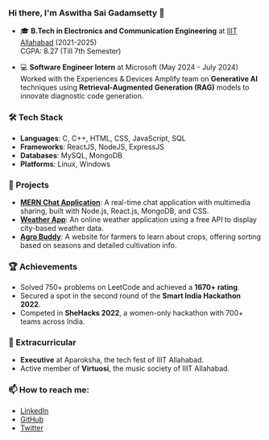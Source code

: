 ### Hi there, I'm Aswitha Sai Gadamsetty 👋

- 🎓 **B.Tech in Electronics and Communication Engineering** at [IIIT Allahabad](https://www.iiita.ac.in) (2021-2025)  
  CGPA: 8.27 (Till 7th Semester)

- 💻 **Software Engineer Intern** at Microsoft (May 2024 - July 2024)  
  Worked with the Experiences & Devices Amplify team on **Generative AI** techniques using **Retrieval-Augmented Generation (RAG)** models to innovate diagnostic code generation.

### 🛠️ Tech Stack
- **Languages**: C, C++, HTML, CSS, JavaScript, SQL
- **Frameworks**: ReactJS, NodeJS, ExpressJS
- **Databases**: MySQL, MongoDB
- **Platforms**: Linux, Windows

### 🚀 Projects
- [**MERN Chat Application**](https://github.com/AswithaSai/mern-chat): A real-time chat application with multimedia sharing, built with Node.js, React.js, MongoDB, and CSS.
- [**Weather App**](https://aswithasai.github.io/weather-app/): An online weather application using a free API to display city-based weather data.
- [**Agro Buddy**](https://jaydeepxx.github.io/HackElite_SIH/): A website for farmers to learn about crops, offering sorting based on seasons and detailed cultivation info.

### 🏆 Achievements
- Solved 750+ problems on LeetCode and achieved a **1670+ rating**.
- Secured a spot in the second round of the **Smart India Hackathon 2022**.
- Competed in **SheHacks 2022**, a women-only hackathon with 700+ teams across India.

### 🎸 Extracurricular
- **Executive** at Aparoksha, the tech fest of IIIT Allahabad.
- Active member of **Virtuosi**, the music society of IIIT Allahabad.

### 📫 How to reach me:
- [LinkedIn](https://www.linkedin.com/in/aswithasai/)
- [GitHub](https://github.com/AswithaSai)
- [Twitter](https://twitter.com/Aswitha_Sai1)
